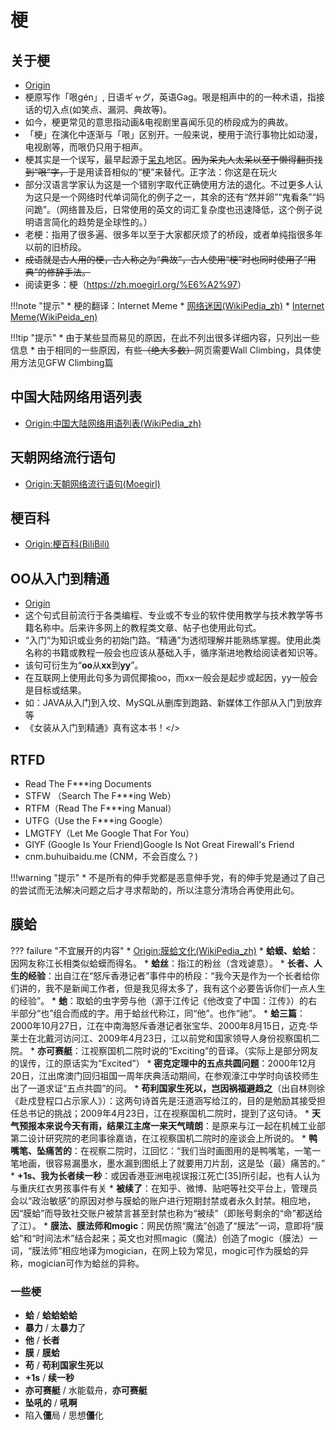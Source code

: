 # 梗
## 关于梗
* [Origin](https://zh.moegirl.org/%E6%A2%97)
* 梗原写作「哏gén」, 日语ギャグ，英语Gag。哏是相声中的的一种术语，指接话的切入点(如笑点、漏洞、典故等)。
* 如今，梗更常见的意思指动画&电视剧里喜闻乐见的桥段成为的典故。
* 「梗」在演化中逐渐与「哏」区别开。一般来说，梗用于流行事物比如动漫，电视剧等，而哏仍只用于相声。
* 梗其实是一个误写，最早起源于[呆丸](https://zh.moegirl.org/%E5%91%86%E4%B8%B8)地区。<del>因为呆丸人太呆以至于懒得翻页找到“哏”字，</del>于是用读音相似的“梗”来替代。<c>正字法：你这是在玩火</c>
* 部分汉语言学家认为这是一个错别字取代正确使用方法的退化。不过更多人认为这只是一个网络时代单词简化的例子之一，其余的还有“然并卵”“鬼看条”“妈问跪”。（网络普及后，日常使用的英文的词汇复杂度也迅速降低，这个例子说明语言简化的趋势是全球性的。）
* 老梗：指用了很多遍、很多年以至于大家都厌烦了的桥段，或者单纯指很多年以前的旧桥段。
* <del>成语就是古人用的梗，古人称之为“典故”，古人使用“梗”时也同时使用了“用典”的修辞手法。</del>
* 阅读更多：梗（<https://zh.moegirl.org/%E6%A2%97>）


!!!note "提示"
    * 梗的翻译：Internet Meme
    * [网络迷因(WikiPedia_zh)](https://zh.wikipedia.org/wiki/%E7%B6%B2%E8%B7%AF%E7%88%86%E7%B4%85%E4%BA%8B%E7%89%A9)
    * [Internet Meme(WikiPeida_en)](https://en.wikipedia.org/wiki/Internet_meme)
    
!!!tip "提示"
    * 由于某些显而易见的原因，在此不列出很多详细内容，只列出一些信息
    * 由于相同的一些原因，有些<c><del>（绝大多数）</del></c>网页需要Wall Climbing，具体使用方法见GFW Climbing篇

## 中国大陆网络用语列表
* [Origin:中国大陆网络用语列表(WikiPedia_zh)](https://zh.wikipedia.org/wiki/%E4%B8%AD%E5%9B%BD%E5%A4%A7%E9%99%86%E7%BD%91%E7%BB%9C%E7%94%A8%E8%AF%AD%E5%88%97%E8%A1%A8)

## 天朝网络流行语句
* [Origin:天朝网络流行语句(Moegirl)](https://zh.moegirl.org/Template:%E5%A4%A9%E6%9C%9D%E7%BD%91%E7%BB%9C%E6%B5%81%E8%A1%8C%E8%AF%AD%E5%8F%A5)


## 梗百科
* [Origin:梗百科(BiliBili)](https://space.bilibili.com/808171/channel/detail?cid=18345)

## OO从入门到精通
* [Origin](https://zh.moegirl.org/Oo%E4%BB%8E%E5%85%A5%E9%97%A8%E5%88%B0%E7%B2%BE%E9%80%9A)
* 这个句式目前流行于各类编程、专业<c>或不专业</c>的软件使用教学与技术教学等书籍名称中。后来许多网上的教程类文章、帖子也使用此句式。
* “入门”为知识或业务的初始门路。“精通”为透彻理解并能熟练掌握。使用此类名称的书籍或教程一般会<c>也应该</c>从基础入手，循序渐进地教给阅读者知识等。
* 该句可衍生为“**oo**从**xx**到**yy**”。
* 在互联网上使用此句多为调侃揶揄oo，而xx一般会是起步或起因，yy一般会是目标或结果。
* 如：JAVA从入门到入坟、MySQL从删库到跑路、<c>新媒体工作部从入门到放弃</c>等
* <c>《女装从入门到精通》</c><c>真有这本书！</>

## RTFD
* Read The F***ing Documents
* STFW （Search The F***ing Web）
* RTFM（Read The F***ing Manual）
* UTFG（Use the F***ing Google）
* LMGTFY（Let Me Google That For You）
* GIYF (Google Is Your Friend)<c>Google Is Not Great Firewall's Friend</c>
* cnm.buhuibaidu.me (CNM，不会百度么？)

!!!warning "提示"
    * 不是所有的伸手党都是恶意伸手党，有的伸手党是通过了自己的尝试而无法解决问题之后才寻求帮助的，所以注意分清场合再使用此句。



## 膜蛤

??? failure "不宜展开的内容"
    * [Origin:膜蛤文化(WikiPedia_zh)](https://zh.wikipedia.org/wiki/%E8%86%9C%E8%9B%A4%E6%96%87%E5%8C%96)
    * **蛤蟆、蛤蛤**：因网友称江长相类似蛤蟆而得名。
    * **蛤丝**：指江的粉丝（含戏谑意）。
    * **长者、人生的经验**：出自江在“怒斥香港记者”事件中的桥段：“我今天是作为一个长者给你们讲的，我不是新闻工作者，但是我见得太多了，我有这个必要告诉你们一点人生的经验”。
    * **虵**：取蛤的虫字旁与他（源于江传记《他改变了中国：江传》）的右半部分“也”组合而成的字。用于蛤丝代称江，同“他”。也作“祂”。
    * **蛤三篇**：2000年10月27日，江在中南海怒斥香港记者张宝华、2000年8月15日，迈克·华莱士在北戴河访问江、2009年4月23日，江以前党和国家领导人身份视察国机二院。
    * **亦可赛艇**：江视察国机二院时说的“Exciting”的音译。（实际上是部分网友的误传，江的原话实为“Excited”）
    * **密克定理中的五点共圆问题**：2000年12月20日，江出席澳门回归祖国一周年庆典活动期间，在参观濠江中学时向该校师生出了一道求证“五点共圆”的问。
    * **苟利国家生死以，岂因祸福避趋之**（出自林则徐《赴戍登程口占示家人》）：这两句诗首先是汪道涵写给江的，目的是勉励其接受担任总书记的挑战；2009年4月23日，江在视察国机二院时，提到了这句诗。
    * **天气预报本来说今天有雨，结果江主席一来天气晴朗**：是原来与江一起在机械工业部第二设计研究院的老同事徐嘉诰，在江视察国机二院时的座谈会上所说的。
    * **鸭嘴笔、坠痛苦的**：在视察二院时，江回忆：“我们当时画图用的是鸭嘴笔，一笔一笔地画，很容易漏墨水，墨水漏到图纸上了就要用刀片刮，这是坠（最）痛苦的。”
    * **+1s、我为长者续一秒**：或因香港亚洲电视误报江死亡[35]所引起，也有人认为与重庆红衣男孩事件有关
    * **被续了**：在知乎、微博、贴吧等社交平台上，管理员会以“政治敏感”的原因对参与膜蛤的账户进行短期封禁或者永久封禁。相应地，因“膜蛤”而导致社交账户被禁言甚至封禁也称为“被续”（即账号剩余的“命”都送给了江）。
    * **膜法、膜法师和mogic**：网民仿照“魔法”创造了“膜法”一词，意即将“膜蛤”和“时间法术”结合起来；英文也对照magic（魔法）创造了mogic（膜法）一词，“膜法师”相应地译为mogician，在网上较为常见，mogic可作为膜蛤的异称，mogician可作为蛤丝的异称。
    
### 一些梗
* **蛤** / **蛤蛤蛤蛤**
* **暴力** / 太**暴力**了
* **他** / **长者**
* **膜** / **膜蛤**
* **苟** / **苟利国家生死以**
* **+1s** / **续一秒**
* **亦可赛艇** / 水能载舟，**亦可赛艇**
* **坠吼的** / **吼啊**
* 陷入**僵**局 / 思想**僵**化



